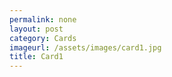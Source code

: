 ```yaml
---
permalink: none
layout: post
category: Cards
imageurl: /assets/images/card1.jpg
title: Card1
---
```

